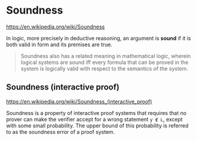 # Soundness

https://en.wikipedia.org/wiki/Soundness

In logic, more precisely in deductive reasoning, an argument is **sound** if it is both valid in form and its premises are true.

> Soundness also has a related meaning in mathematical logic, wherein logical systems are sound iff every formula that can be proved in the system is logically valid with respect to the semantics of the system.


## Soundness (interactive proof)

https://en.wikipedia.org/wiki/Soundness_(interactive_proof)

Soundness is a property of interactive proof systems that requires that no prover can make the verifier accept for a wrong statement `y ∉ L`, except with some small probability. The upper bound of this probability is referred to as the soundness error of a proof system.

